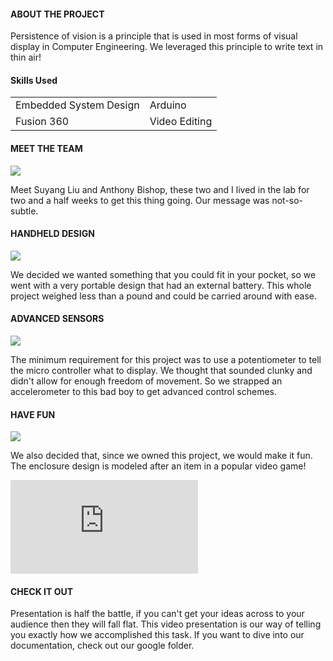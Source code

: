
#### ABOUT THE PROJECT

Persistence of vision is a principle that is used in most forms of visual display in Computer Engineering. We leveraged this principle to write text in thin air!

#### Skills Used

|   |  |
|---|---|
|Embedded System Design| Arduino|
| Fusion 360 | Video Editing |

#### MEET THE TEAM

![](/assets/img/hardware_projects/pov_wand/pov0.jpg)

Meet Suyang Liu and Anthony Bishop, these two and I lived in the lab for two and a half weeks to get this thing going. Our message was not-so-subtle.

#### HANDHELD DESIGN

![](/assets/img/hardware_projects/pov_wand/pov1.jpg)

We decided we wanted something that you could fit in your pocket, so we went with a very portable design that had an external battery. This whole project weighed less than a pound and could be carried around with ease.

#### ADVANCED SENSORS

![](/assets/img/hardware_projects/pov_wand/pov3.jpg)

The minimum requirement for this project was to use a potentiometer to tell the micro controller what to display. We thought that sounded clunky and didn't allow for enough freedom of movement. So we strapped an accelerometer to this bad boy to get advanced control schemes.

#### HAVE FUN

![](/assets/img/hardware_projects/pov_wand/pov2.jpg)

We also decided that, since we owned this project, we would make it fun. The enclosure design is modeled after an item in a popular video game!

<div class="ratio ratio-16x9">
    <iframe src="https://www.youtube.com/embed/L04JRDHTUmA" frameborder="0" allow="accelerometer; encrypted-media; gyroscope; picture-in-picture" allowfullscreen></iframe>
</div>

#### CHECK IT OUT

Presentation is half the battle, if you can't get your ideas across to your audience then they will fall flat. This video presentation is our way of telling you exactly how we accomplished this task. If you want to dive into our documentation, check out our google folder.
